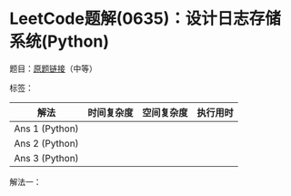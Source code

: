 # LeetCode题解(0635)：设计日志存储系统(Python)

题目：[原题链接](https://leetcode-cn.com/problems/design-log-storage-system/)（中等）

标签：

| 解法           | 时间复杂度 | 空间复杂度 | 执行用时 |
| -------------- | ---------- | ---------- | -------- |
| Ans 1 (Python) |            |            |          |
| Ans 2 (Python) |            |            |          |
| Ans 3 (Python) |            |            |          |

解法一：

